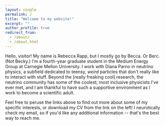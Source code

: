 ```yaml
---
layout: single
permalink: /
title: "Welcome to my website!"
excerpt: ""
author_profile: true
redirect_from: 
  - /about/
  - /about.html
---
```


Hello, visitor!  My name is Rebecca Rapp, but I mostly go by Becca.
Or Berc.  (Not Becky.)  I'm a fourth-year graduate student in the
Medium Energy Group at Carnegie Mellon University.  I work with Diana
Parno in neutrino physics, a subfield dedicated to teensy, _weird_
particles that don't really like to interact with stuff.  Beyond the
[really freaking cool] research, the neutrino community has some of
the coolest, most inclusive physicists I've ever met, and I am
thankful to have such a supportive environment as I work to become a
scientific adult.

Feel free to peruse the links above to find out more about some of my
specific interests, or download my CV from the link on the left!  I
neurotically check my email, so if you'd like any additional
information -- that's the best way to reach me.